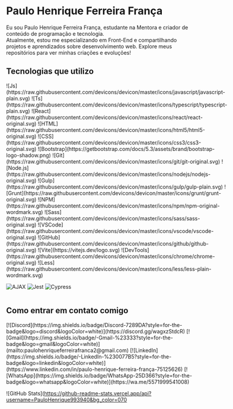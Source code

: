 # Paulo Henrique Ferreira França

Eu sou Paulo Henrique Ferreira França, estudante na Mentora e criador de conteúdo de programação e tecnologia.  
Atualmente, estou me especializando em Front-End e compartilhando projetos e aprendizados sobre desenvolvimento web. Explore meus repositórios para ver minhas criações e evoluções!

## Tecnologias que utilizo

<div style="display: inline-block;">
  ![Js](https://raw.githubusercontent.com/devicons/devicon/master/icons/javascript/javascript-plain.svg)
  ![Ts](https://raw.githubusercontent.com/devicons/devicon/master/icons/typescript/typescript-plain.svg)
  ![React](https://raw.githubusercontent.com/devicons/devicon/master/icons/react/react-original.svg)
  ![HTML](https://raw.githubusercontent.com/devicons/devicon/master/icons/html5/html5-original.svg)
  ![CSS](https://raw.githubusercontent.com/devicons/devicon/master/icons/css3/css3-original.svg)
  ![Bootstrap](https://getbootstrap.com/docs/5.3/assets/brand/bootstrap-logo-shadow.png)
  ![Git](https://raw.githubusercontent.com/devicons/devicon/master/icons/git/git-original.svg)
  ![Node.js](https://raw.githubusercontent.com/devicons/devicon/master/icons/nodejs/nodejs-original.svg)
  ![Gulp](https://raw.githubusercontent.com/devicons/devicon/master/icons/gulp/gulp-plain.svg)
  ![Grunt](https://raw.githubusercontent.com/devicons/devicon/master/icons/grunt/grunt-original.svg)
  ![NPM](https://raw.githubusercontent.com/devicons/devicon/master/icons/npm/npm-original-wordmark.svg)
  ![Sass](https://raw.githubusercontent.com/devicons/devicon/master/icons/sass/sass-original.svg)
  ![VSCode](https://raw.githubusercontent.com/devicons/devicon/master/icons/vscode/vscode-original.svg)
  ![GitHub](https://raw.githubusercontent.com/devicons/devicon/master/icons/github/github-original.svg)
  ![Vite](https://vitejs.dev/logo.svg)
  ![DevTools](https://raw.githubusercontent.com/devicons/devicon/master/icons/chrome/chrome-original.svg)
  ![Less](https://raw.githubusercontent.com/devicons/devicon/master/icons/less/less-plain-wordmark.svg)
  
  <!-- Novas tecnologias -->
  ![AJAX](https://upload.wikimedia.org/wikipedia/commons/7/7c/Ajax_Logo.svg)
  ![Jest](https://jestjs.io/img/jest-logo.svg)
  ![Cypress](https://upload.wikimedia.org/wikipedia/commons/a/a5/Cypress_Logo.png)
</div>

## Como entrar em contato comigo

<div>
  [![Discord](https://img.shields.io/badge/Discord-7289DA?style=for-the-badge&logo=discord&logoColor=white)](https://discord.gg/wagxzStdcR)
  [![Gmail](https://img.shields.io/badge/-Gmail-%23333?style=for-the-badge&logo=gmail&logoColor=white)](mailto:paulohenriqueferreirafranca2@gmail.com)
  [![LinkedIn](https://img.shields.io/badge/-LinkedIn-%230077B5?style=for-the-badge&logo=linkedin&logoColor=white)](https://www.linkedin.com/in/paulo-henrique-ferreira-frança-75125626)
  [![WhatsApp](https://img.shields.io/badge/WhatsApp-25D366?style=for-the-badge&logo=whatsapp&logoColor=white)](https://wa.me/5571999541008)
</div>

![GitHub Stats](https://github-readme-stats.vercel.app/api?username=PauloHenrique993940&bg_color=070


